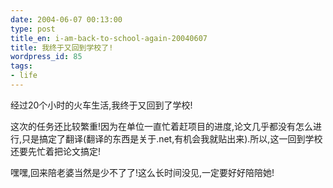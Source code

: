 ```yaml
---
date: 2004-06-07 00:13:00
type: post
title_en: i-am-back-to-school-again-20040607
title: 我终于又回到学校了!
wordpress_id: 85
tags:
- life
---
```


经过20个小时的火车生活,我终于又回到了学校!  
  
这次的任务还比较繁重!因为在单位一直忙着赶项目的进度,论文几乎都没有怎么进行,只是搞定了翻译(翻译的东西是关于.net,有机会我就贴出来).所以,这一回到学校还要先忙着把论文搞定!  
  
嘿嘿,回来陪老婆当然是少不了了!这么长时间没见,一定要好好陪陪她!

